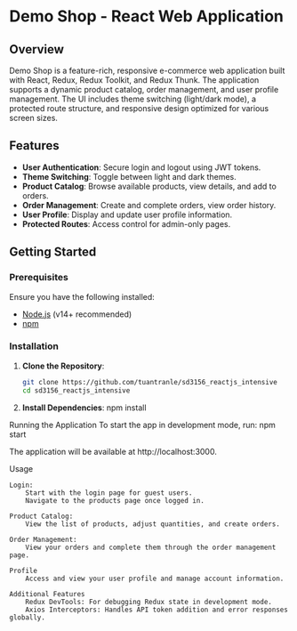 # Demo Shop - React Web Application

## Overview

Demo Shop is a feature-rich, responsive e-commerce web application built with React, Redux, Redux Toolkit, and Redux Thunk. The application supports a dynamic product catalog, order management, and user profile management. The UI includes theme switching (light/dark mode), a protected route structure, and responsive design optimized for various screen sizes.

## Features

- **User Authentication**: Secure login and logout using JWT tokens.
- **Theme Switching**: Toggle between light and dark themes.
- **Product Catalog**: Browse available products, view details, and add to orders.
- **Order Management**: Create and complete orders, view order history.
- **User Profile**: Display and update user profile information.
- **Protected Routes**: Access control for admin-only pages.

## Getting Started

### Prerequisites

Ensure you have the following installed:

- [Node.js](https://nodejs.org/) (v14+ recommended)
- [npm](https://www.npmjs.com/)

### Installation

1. **Clone the Repository**:
   ```bash
   git clone https://github.com/tuantranle/sd3156_reactjs_intensive
   cd sd3156_reactjs_intensive

2. **Install Dependencies**:
    npm install

Running the Application
To start the app in development mode, run:
    npm start

The application will be available at http://localhost:3000.

Usage
    
    Login:
        Start with the login page for guest users.
        Navigate to the products page once logged in.

    Product Catalog:
        View the list of products, adjust quantities, and create orders.

    Order Management:
        View your orders and complete them through the order management page.

    Profile
        Access and view your user profile and manage account information.
        
    Additional Features
        Redux DevTools: For debugging Redux state in development mode.
        Axios Interceptors: Handles API token addition and error responses globally.
